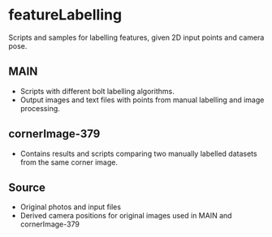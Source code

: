 # featureLabelling
Scripts and samples for labelling features, given 2D input points and camera pose.

## MAIN
* Scripts with different bolt labelling algorithms.
* Output images and text files with points from manual labelling and image processing.

## cornerImage-379
* Contains results and scripts comparing two manually labelled datasets from the same corner image.

## Source
* Original photos and input files
* Derived camera positions for original images used in MAIN and cornerImage-379
